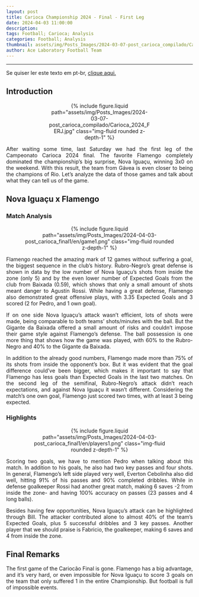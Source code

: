 ```yaml
---
layout: post
title: Carioca Championship 2024 - Final - First Leg
date: 2024-04-03 11:00:00
description:
tags: Football; Carioca; Analysis
categories: Football; Analysis
thumbnail: assets/img/Posts_Images/2024-03-07-post_carioca_compilado/Carioca_2024_FERJ.jpg
author: Ace Laboratory Football Team
---
```


---
<p align="justify">
Se quiser ler este texto em pt-br, <a href = "https://ac3lab.github.io/blog/2000/post_carioca_final1-pt/"> clique aqui.</a>
</p>

<h2>Introduction</h2>

<div style="width: 55%; margin: 0 auto; text-align: center;">
{% include figure.liquid path="assets/img/Posts_Images/2024-03-07-post_carioca_compilado/Carioca_2024_FERJ.jpg" class="img-fluid rounded z-depth-1" %}
</div>

<div style="text-align: justify">
<p align="justify">
After waiting some time, last Saturday we had the first leg of the Campeonato Carioca 2024 final. The favorite Flamengo completely dominated the championship’s big surprise, Nova Iguaçu, winning 3x0 on the weekend. With this result, the team from Gávea is even closer to being the champions of Rio. Let’s analyze the data of those games and talk about what they can tell us of the game.
</p>
</div>

<h2>Nova Iguaçu x Flamengo</h2>

<div style="text-align: justify">

<h3>Match Analysis</h3>
<div style="width: 80%; margin: 0 auto; text-align: center;">
{% include figure.liquid path="assets/img/Posts_Images/2024-04-03-post_carioca_final1/en/game1.png" class="img-fluid rounded z-depth-1" %}
</div>

<p align="justify">
Flamengo reached the amazing mark of 12 games without suffering a goal, the biggest sequence in the club’s history. Rubro-Negro’s great defense is shown in data by the low number of Nova Iguaçu’s shots from inside the zone (only 5) and by the even lower number of Expected Goals from the club from Baixada (0.59), which shows that only a small amount of shots meant danger to Agustín Rossi. While having a great defense, Flamengo also demonstrated great offensive plays, with 3.35 Expected Goals and 3 scored (2 for Pedro, and 1 own goal).
</p>
<p align="justify">
If on one side Nova Iguaçu’s attack wasn’t efficient, lots of shots were made, being comparable to both teams’ shots/minutes with the ball. But the Gigante da Baixada offered a small amount of risks and couldn’t impose their game style against Flamengo’s defense. The ball possession is one more thing that shows how the game was played, with 60% to the Rubro-Negro and 40% to the Gigante da Baixada.

</p>
<p align="justify">
In addition to the already good numbers, Flamengo made more than 75% of its shots from inside the opponent’s box. But it was evident that the goal difference could’ve been bigger, which makes it important to say that Flamengo has less goals than Expected Goals in the last two matches. On the second leg of the semifinal, Rubro-Negro’s attack didn’t reach expectations, and against Nova Iguaçu it wasn’t different. Considering the match’s one own goal, Flamengo just scored two times, with at least 3 being expected.
</p>


<h3>Highlights</h3>

<div style="width: 80%; margin: 0 auto; text-align: center;">
{% include figure.liquid path="assets/img/Posts_Images/2024-04-03-post_carioca_final1/en/players1.png" class="img-fluid rounded z-depth-1" %}
</div>

<p align="justify">
Scoring two goals, we have to mention Pedro when talking about this match. In addition to his goals, he also had two key passes and four shots. In general, Flamengo’s left side played very well, Everton Cebolinha also did well, hitting 91% of his passes and 90% completed dribbles. While in defense goalkeeper Rossi had another great match, making 6 saves -2 from inside the zone- and having 100% accuracy on passes (23 passes and 4 long balls).

</p>

<p align="justify">
Besides having few opportunities, Nova Iguaçu’s attack can be highlighted through Bill. The attacker contributed alone to almost 40% of the team’s Expected Goals, plus 5 successful dribbles and 3 key passes. Another player that we should praise is Fabricio, the goalkeeper, making 6 saves and 4 from inside the zone. 

</p>

</div>

<h2>Final Remarks</h2>
<div style="text-align: justify">

<p align="justify">
The first game of the Cariocão Final is gone. Flamengo has a big advantage, and it’s very hard, or even impossible for Nova Iguaçu to score 3 goals on the team that only suffered 1 in the entire Championship. But football is full of impossible events.
</p>

</div>
